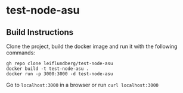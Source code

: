 # test-node-asu
## Build Instructions
Clone the project, build the docker image and run it with the following commands:
```
gh repo clone leiflundberg/test-node-asu
docker build -t test-node-asu .
docker run -p 3000:3000 -d test-node-asu
```

Go to `localhost:3000` in a browser or run `curl localhost:3000`